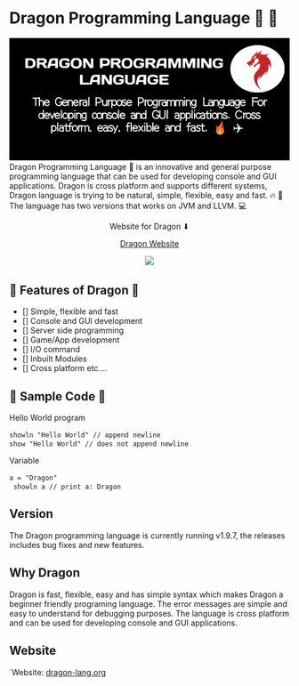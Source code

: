 # Dragon Programming Language 🐲 🚀

<img src="https://github.com/dragon-language-projects/dragon-language-projects/blob/master/dragon-lang.png" alt="Dragon programming language ☺ ">
Dragon Programming Language 🐲 is an innovative and general purpose programming language that can be used for developing console and GUI applications. Dragon is cross platform and supports different systems, Dragon language is trying to be natural, simple, flexible, easy and fast. 🔥 🚀 The language has two versions that works on JVM and LLVM. 💻 

<p align="center">Website for Dragon ⬇</p>
<p align="center"><a href="https://dragon-lang.org" alt="Dragon website">Dragon Website</a></p>

<p align="center">
<a href= "https://twitter.com/dgn_language"><img src="https://img.icons8.com/material-outlined/30/000000/twitter.png"/></a>
</p>

## 🎉 Features of Dragon  🎉   
- [] Simple, flexible and fast
- [] Console and GUI development
- [] Server side programming
- [] Game/App development
- [] I/O command
- [] Inbuilt Modules
- [] Cross platform etc....

## 🎉 Sample Code 🎉

Hello World program

```dragon
showln "Hello World" // append newline
show "Hello World" // does not append newline
```

Variable

```dragon
a = "Dragon"
 showln a // print a: Dragon
```

## Version
The Dragon programming language is currently running v1.9.7, the releases includes bug fixes and new features.

## Why Dragon
Dragon is fast, flexible, easy and has simple syntax which makes Dragon a beginner friendly programing language. The error messages are simple and easy to understand for debugging purposes. The language is cross platform and can be used for developing console and GUI applications.

## Website
`Website: [dragon-lang.org](https://dragon-lang.org)

